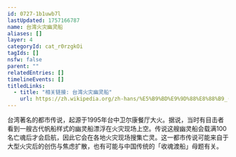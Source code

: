 ```yaml
---
id: 0727-1b1uwb7l
lastUpdated: 1757166787
name: 台湾火灾幽灵船
aliases: []
layer: 4
categoryId: cat_r0rzgkOi
tagIds: []
nsfw: false
parent: ""
relatedEntries: []
timelineEvents: []
titledLinks:
  - title: "相关链接: 台湾火灾幽灵船"
    url: https://zh.wikipedia.org/zh-hans/%E5%B9%BD%E9%9D%88%E8%88%B9_(%E5%8F%B0%E7%81%A3)
---
```


台湾著名的都市传说，起源于1995年台中卫尔康餐厅大火。据说，当时有目击者看到一艘古代帆船样式的幽灵船漂浮在火灾现场上空。传说这艘幽灵船会载满100名亡魂后才会启航，因此它会在各地火灾现场搜集亡灵。这一都市传说可能来自于大型火灾后的创伤与焦虑扩散，也有可能与中国传统的「收魂渡船」母题有关。